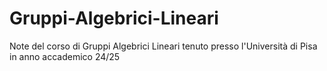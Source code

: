 # Gruppi-Algebrici-Lineari
Note del corso di Gruppi Algebrici Lineari tenuto presso l'Università di Pisa in anno accademico 24/25 
